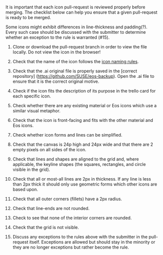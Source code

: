 It is important that each icon pull-request is reviewed properly before merging. The checklist below can help you ensure that a given pull-request is ready to be  merged.

Some icons might exhibit differences in line-thickness and padding(?). Every such case should be discussed with the submitter to determine whether an exception to the rule is warranted (#15).

1. Clone or download the pull-request branch in order to view the file locally. Do not view the icon in the browser!

1. Check that the name of the icon follows the [icon naming rules](https://gitlab.com/SUSE-UIUX/eos/wikis/Designing-and-compiling-svg-icons#naming-conventions-for-icons-files).

1. Check that the .ai original file is properly saved in the [correct repository] (https://github.com/SUSE/eos-backup). Open the .ai file to ensure that it is the correct original motive.

1. Check if the icon fits the description of its purpose in the trello card for each specific icon.

1. Check whether there are any existing material or Eos icons which use a similar visual metaphor.

1. Check that the icon is front-facing and fits with the other material and Eos icons.

1. Check whether icon forms and lines can be simplified.

1. Check that the canvas is 24p high and 24px wide and that there are 2 empty pixels on all sides of the icon.

1. Check that lines and shapes are aligned to the grid and, where applicable, the keyline shapes (the squares, rectangles, and circle visible in the grid).

1. Check that all or most-all lines are 2px in thickness. If any line is less than 2px thick it should only use geometric forms which other icons are based upon.

1. Check that all outer corners (fillets) have a 2px radius. 

1. Check that line-ends are not rounded.

1. Check to see that none of the interior corners are rounded.

1. Check that the grid is not visible.

1. Discuss any exceptions to the rules above with the submitter in the pull-request itself. Exceptions are allowed but should stay in the minority or they are no longer exceptions but rather become the rule.